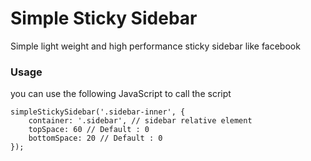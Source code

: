 # Simple Sticky Sidebar
Simple light weight and high performance sticky sidebar like facebook

### Usage
you can use the following JavaScript to call the script

```
simpleStickySidebar('.sidebar-inner', {
    container: '.sidebar', // sidebar relative element
    topSpace: 60 // Default : 0
    bottomSpace: 20 // Default : 0
});
```
